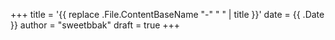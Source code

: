 +++
title = '{{ replace .File.ContentBaseName "-" " " | title }}'
date = {{ .Date }}
author = "sweetbbak" 
draft = true
+++
